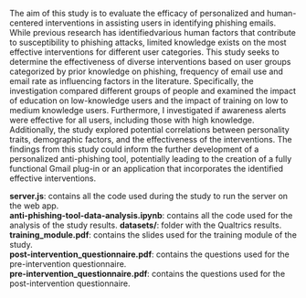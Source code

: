   The aim of this study is to evaluate the efficacy of personalized and human-centered interventions in assisting users in identifying phishing emails. While previous research has identifiedvarious human factors that contribute to susceptibility to phishing attacks, limited knowledge exists on the most effective interventions for different user categories. This study seeks to determine the effectiveness of diverse interventions based on user groups categorized by prior knowledge on phishing, frequency of email use and email rate as influencing factors in the literature. Specifically, the investigation compared different groups of people and examined the impact of education on low-knowledge users and the impact of training on low to medium knowledge users. Furthermore, I investigated if awareness alerts were effective for all users, including those with high knowledge. Additionally, the study explored potential correlations between personality traits, demographic factors, and the effectiveness of the interventions. The findings from this study could inform the further development of a personalized anti-phishing tool, potentially leading to the creation of a fully functional Gmail plug-in or an application that incorporates the identified effective interventions.

**server.js**: contains all the code used during the study to run the server on the web app.  
**anti-phishing-tool-data-analysis.ipynb**: contains all the code used for the analysis of the study results. 
**datasets/**: folder with the Qualtrics results.  
**training_module.pdf**: contains the slides used for the training module of the study.  
**post-intervention_questionnaire.pdf**: contains the questions used for the pre-intervention questionnaire.  
**pre-intervention_questionnaire.pdf**: contains the questions used for the post-intervention questionnaire.  
